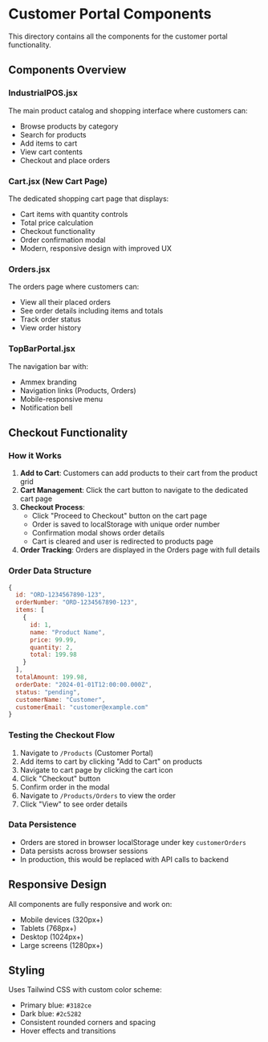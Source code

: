 # Customer Portal Components

This directory contains all the components for the customer portal functionality.

## Components Overview

### IndustrialPOS.jsx
The main product catalog and shopping interface where customers can:
- Browse products by category
- Search for products
- Add items to cart
- View cart contents
- Checkout and place orders

### Cart.jsx (New Cart Page)
The dedicated shopping cart page that displays:
- Cart items with quantity controls
- Total price calculation
- Checkout functionality
- Order confirmation modal
- Modern, responsive design with improved UX

### Orders.jsx
The orders page where customers can:
- View all their placed orders
- See order details including items and totals
- Track order status
- View order history

### TopBarPortal.jsx
The navigation bar with:
- Ammex branding
- Navigation links (Products, Orders)
- Mobile-responsive menu
- Notification bell

## Checkout Functionality

### How it Works
1. **Add to Cart**: Customers can add products to their cart from the product grid
2. **Cart Management**: Click the cart button to navigate to the dedicated cart page
3. **Checkout Process**: 
   - Click "Proceed to Checkout" button on the cart page
   - Order is saved to localStorage with unique order number
   - Confirmation modal shows order details
   - Cart is cleared and user is redirected to products page
4. **Order Tracking**: Orders are displayed in the Orders page with full details

### Order Data Structure
```javascript
{
  id: "ORD-1234567890-123",
  orderNumber: "ORD-1234567890-123",
  items: [
    {
      id: 1,
      name: "Product Name",
      price: 99.99,
      quantity: 2,
      total: 199.98
    }
  ],
  totalAmount: 199.98,
  orderDate: "2024-01-01T12:00:00.000Z",
  status: "pending",
  customerName: "Customer",
  customerEmail: "customer@example.com"
}
```

### Testing the Checkout Flow
1. Navigate to `/Products` (Customer Portal)
2. Add items to cart by clicking "Add to Cart" on products
3. Navigate to cart page by clicking the cart icon
4. Click "Checkout" button
5. Confirm order in the modal
6. Navigate to `/Products/Orders` to view the order
7. Click "View" to see order details

### Data Persistence
- Orders are stored in browser localStorage under key `customerOrders`
- Data persists across browser sessions
- In production, this would be replaced with API calls to backend

## Responsive Design
All components are fully responsive and work on:
- Mobile devices (320px+)
- Tablets (768px+)
- Desktop (1024px+)
- Large screens (1280px+)

## Styling
Uses Tailwind CSS with custom color scheme:
- Primary blue: `#3182ce`
- Dark blue: `#2c5282`
- Consistent rounded corners and spacing
- Hover effects and transitions 